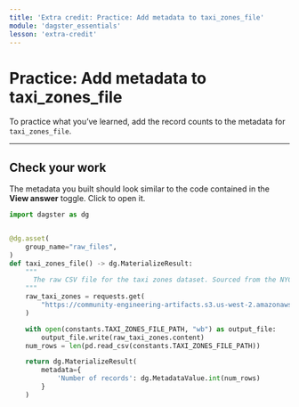 ```yaml
---
title: 'Extra credit: Practice: Add metadata to taxi_zones_file'
module: 'dagster_essentials'
lesson: 'extra-credit'
---
```


# Practice: Add metadata to taxi_zones_file

To practice what you’ve learned, add the record counts to the metadata for `taxi_zones_file`.

---

## Check your work

The metadata you built should look similar to the code contained in the **View answer** toggle. Click to open it.

```python {% obfuscated="true" %}
import dagster as dg


@dg.asset(
    group_name="raw_files",
)
def taxi_zones_file() -> dg.MaterializeResult:
    """
      The raw CSV file for the taxi zones dataset. Sourced from the NYC Open Data portal.
    """
    raw_taxi_zones = requests.get(
        "https://community-engineering-artifacts.s3.us-west-2.amazonaws.com/dagster-university/data/taxi_zones.csv"
    )

    with open(constants.TAXI_ZONES_FILE_PATH, "wb") as output_file:
        output_file.write(raw_taxi_zones.content)
    num_rows = len(pd.read_csv(constants.TAXI_ZONES_FILE_PATH))

    return dg.MaterializeResult(
        metadata={
            'Number of records': dg.MetadataValue.int(num_rows)
        }
    )
```
